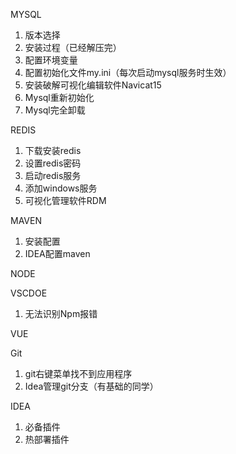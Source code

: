 MYSQL	
1. 版本选择	
2. 安装过程（已经解压完）	
3. 配置环境变量	
4. 配置初始化文件my.ini（每次启动mysql服务时生效）	
5. 安装破解可视化编辑软件Navicat15	
6. Mysql重新初始化	
7. Mysql完全卸载	

REDIS	

1. 下载安装redis	
2. 设置redis密码	
3. 启动redis服务	
4. 添加windows服务	
5. 可视化管理软件RDM	

MAVEN	

1. 安装配置	
2. IDEA配置maven	

NODE	

VSCDOE	

1. 无法识别Npm报错

VUE	

Git	
1. git右键菜单找不到应用程序	
2. Idea管理git分支（有基础的同学）

IDEA

1. 必备插件
2. 热部署插件